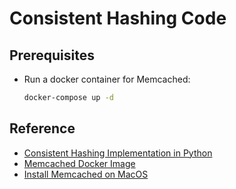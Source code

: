 # Consistent Hashing Code

## Prerequisites

- Run a docker container for Memcached:
  ```bash
  docker-compose up -d
  ```

## Reference
- [Consistent Hashing Implementation in Python](https://gist.github.com/reorx/8470123)
- [Memcached Docker Image](https://hub.docker.com/r/bitnami/memcached)
- [Install Memcached on MacOS](https://gist.github.com/tomysmile/ba6c0ba4488ea51e6423d492985a7953)
